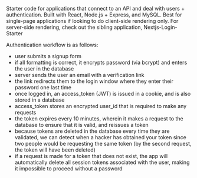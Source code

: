 Starter code for applications that connect to an API and deal with users + authentication. Built with React, Node.js + Express, and MySQL. Best for single-page applications if looking to do client-side rendering only. For server-side rendering, check out the sibling application, Nextjs-Login-Starter

Authentication workflow is as follows:
- user submits a signup form
- if all formatting is correct, it encrypts password (via bcrypt) and enters the user in the database
- server sends the user an email with a verification link
- the link redirects them to the login window where they enter their password one last time
- once logged in, an access_token (JWT) is issued in a cookie, and is also stored in a database 
- access_token stores an encrypted user_id that is required to make any requests
- the token expires every 10 minutes, wherein it makes a request to the database to ensure that it is valid, and reissues a token
- because tokens are deleted in the database every time they are validated, we can detect when a hacker has obtained your token since two people would be requesting the same token (by the second request, the token will have been deleted)
- if a request is made for a token that does not exist, the app will automatically delete all session tokens associated with the user, making it impossible to proceed without a password
